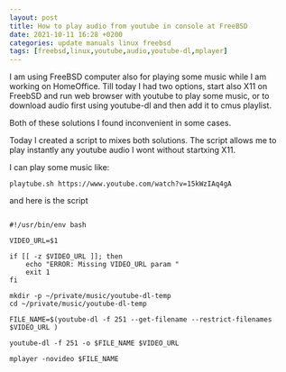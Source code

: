 ```yaml
---
layout: post
title: How to play audio from youtube in console at FreeBSD
date: 2021-10-11 16:28 +0200
categories: update manuals linux freebsd
tags: [freebsd,linux,youtube,audio,youtube-dl,mplayer]
---
```


I am using FreeBSD  computer also for playing some music while I am working on HomeOffice. 
Till today I had two options, start also X11 on FreebSD and run web browser with youtube to play some music, 
or to download audio first using youtube-dl and then add it to cmus playlist. 

Both of these solutions I found inconvenient in some cases. 

Today I created a script to  mixes both solutions. The script allows me to play instantly any youtube audio I wont without startxing X11. 

I can play some music like:

```
playtube.sh https://www.youtube.com/watch?v=15kWzIAq4gA

```

and here is the script

```

#!/usr/bin/env bash

VIDEO_URL=$1

if [[ -z $VIDEO_URL ]]; then 
    echo "ERROR: Missing VIDEO_URL param " 
    exit 1
fi 

mkdir -p ~/private/music/youtube-dl-temp
cd ~/private/music/youtube-dl-temp

FILE_NAME=$(youtube-dl -f 251 --get-filename --restrict-filenames $VIDEO_URL )

youtube-dl -f 251 -o $FILE_NAME $VIDEO_URL 

mplayer -novideo $FILE_NAME


```
